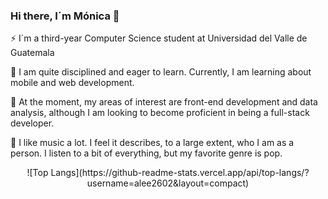 ### Hi there, I´m Mónica 👋

⚡ I´m a third-year Computer Science student at Universidad del Valle de Guatemala

🌱 I am quite disciplined and eager to learn. Currently, I am learning about mobile and web development.

🔭 At the moment, my areas of interest are front-end development and data analysis, although I am looking to become proficient in being a full-stack developer.

🎹 I like music a lot. I feel it describes, to a large extent, who I am as a person. I listen to a bit of everything, but my favorite genre is pop. 

<div align="center">
![Top Langs](https://github-readme-stats.vercel.app/api/top-langs/?username=alee2602&layout=compact)
</div>

<!--
**alee2602/alee2602** is a ✨ _special_ ✨ repository because its `README.md` (this file) appears on your GitHub profile.

Here are some ideas to get you started:

- 🔭 I’m currently working on ...
- 🌱 I’m currently learning ...
- 👯 I’m looking to collaborate on ...
- 🤔 I’m looking for help with ...
- 💬 Ask me about ...
- 📫 How to reach me: ...
- 😄 Pronouns: ...
- ⚡ Fun fact: ...
-->
